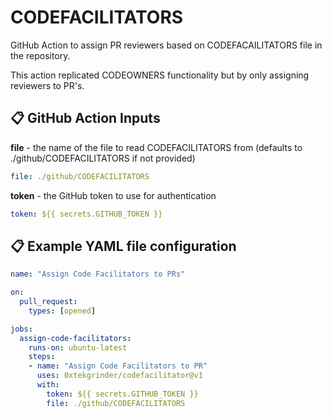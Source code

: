 # CODEFACILITATORS

GitHub Action to assign PR reviewers based on CODEFACAILITATORS file in the repository.

This action replicated CODEOWNERS functionality but by only assigning reviewers to PR's.

## 📋 GitHub Action Inputs

**file** - the name of the file to read CODEFACILITATORS from (defaults to ./github/CODEFACILITATORS if not provided)

```yaml
file: ./github/CODEFACILITATORS
```

**token** - the GitHub token to use for authentication

```yaml
token: ${{ secrets.GITHUB_TOKEN }}
```

## 📋 Example YAML file configuration

```yaml
name: "Assign Code Facilitators to PRs"

on:
  pull_request:
    types: [opened]

jobs:
  assign-code-facilitators:
    runs-on: ubuntu-latest
    steps:
    - name: "Assign Code Facilitators to PR"
      uses: 0xtekgrinder/codefacilitator@v1
      with:
        token: ${{ secrets.GITHUB_TOKEN }}
        file: ./github/CODEFACILITATORS
```
